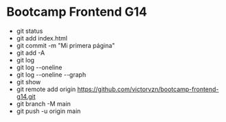 # Bootcamp Frontend G14

* git status
* git add index.html
* git commit -m "Mi primera página"
* git add -A
* git log
* git log --oneline
* git log --oneline --graph
* git show <hash>
* git remote add origin https://github.com/victorvzn/bootcamp-frontend-g14.git
* git branch -M main
* git push -u origin main